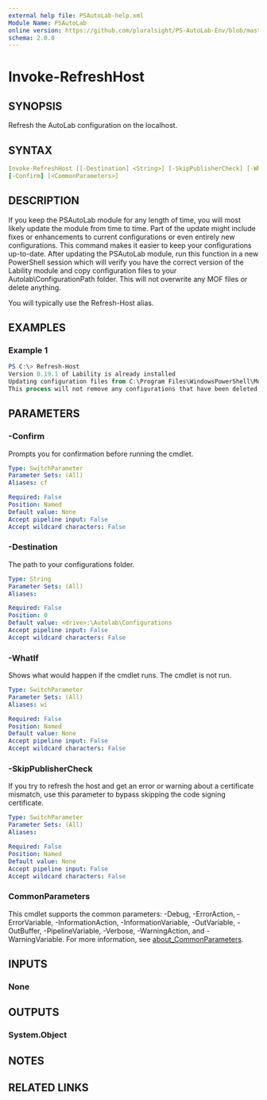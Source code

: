 ```yaml
---
external help file: PSAutoLab-help.xml
Module Name: PSAutoLab
online version: https://github.com/pluralsight/PS-AutoLab-Env/blob/master/docs/Invoke-RefreshHost.md
schema: 2.0.0
---
```


# Invoke-RefreshHost

## SYNOPSIS

Refresh the AutoLab configuration on the localhost.

## SYNTAX

```yaml
Invoke-RefreshHost [[-Destination] <String>] [-SkipPublisherCheck] [-WhatIf]
[-Confirm] [<CommonParameters>]
```

## DESCRIPTION

If you keep the PSAutoLab module for any length of time, you will most likely update the module from time to time. Part of the update might include fixes or enhancements to current configurations or even entirely new configurations. This command makes it easier to keep your configurations up-to-date. After updating the PSAutoLab module, run this function in a new PowerShell session which will verify you have the correct version of the Lability module and copy configuration files to your Autolab\ConfigurationPath folder. This will not overwrite any MOF files or delete anything.

You will typically use the Refresh-Host alias.

## EXAMPLES

### Example 1

```powershell
PS C:\> Refresh-Host
Version 0.19.1 of Lability is already installed
Updating configuration files from C:\Program Files\WindowsPowerShell\Modules\PSAutoLab\4.19.0\Configurations
This process will not remove any configurations that have been deleted from the module.
```

## PARAMETERS

### -Confirm

Prompts you for confirmation before running the cmdlet.

```yaml
Type: SwitchParameter
Parameter Sets: (All)
Aliases: cf

Required: False
Position: Named
Default value: None
Accept pipeline input: False
Accept wildcard characters: False
```

### -Destination

The path to your configurations folder.

```yaml
Type: String
Parameter Sets: (All)
Aliases:

Required: False
Position: 0
Default value: <drive>:\Autolab\Configurations
Accept pipeline input: False
Accept wildcard characters: False
```

### -WhatIf

Shows what would happen if the cmdlet runs.
The cmdlet is not run.

```yaml
Type: SwitchParameter
Parameter Sets: (All)
Aliases: wi

Required: False
Position: Named
Default value: None
Accept pipeline input: False
Accept wildcard characters: False
```

### -SkipPublisherCheck

If you try to refresh the host and get an error or warning about a certificate mismatch, use this parameter to bypass skipping the code signing certificate.

```yaml
Type: SwitchParameter
Parameter Sets: (All)
Aliases:

Required: False
Position: Named
Default value: None
Accept pipeline input: False
Accept wildcard characters: False
```

### CommonParameters

This cmdlet supports the common parameters: -Debug, -ErrorAction, -ErrorVariable, -InformationAction, -InformationVariable, -OutVariable, -OutBuffer, -PipelineVariable, -Verbose, -WarningAction, and -WarningVariable. For more information, see [about_CommonParameters](http://go.microsoft.com/fwlink/?LinkID=113216).

## INPUTS

### None

## OUTPUTS

### System.Object

## NOTES

## RELATED LINKS
